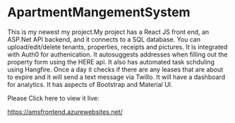 # ApartmentMangementSystem
This is my newest my project.My project has a React JS front end, an ASP.Net API backend, and it connects to a SQL database. You can upload/edit/delete tenants, properties, receipts
and pictures. It is integrated with Auth0 for authenication. It autosuggests addresses when filling out the property form using the HERE api. It also has automated task schduling using 
Hangfire. Once a day it checks if there are any leases that are about to expire and it will send a text message via Twillo. It will have a dashboard for analytics. It has aspects of Bootstrap
and Material UI.

Please Click here to view it live:

https://amsfrontend.azurewebsites.net/

